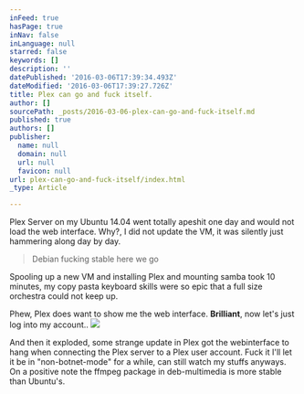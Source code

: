 ```yaml
---
inFeed: true
hasPage: true
inNav: false
inLanguage: null
starred: false
keywords: []
description: ''
datePublished: '2016-03-06T17:39:34.493Z'
dateModified: '2016-03-06T17:39:27.726Z'
title: Plex can go and fuck itself.
author: []
sourcePath: _posts/2016-03-06-plex-can-go-and-fuck-itself.md
published: true
authors: []
publisher:
  name: null
  domain: null
  url: null
  favicon: null
url: plex-can-go-and-fuck-itself/index.html
_type: Article

---
```

Plex Server on my Ubuntu 14.04 went totally apeshit one day and would not load the web interface. Why?, I did not update the VM, it was silently just hammering along day by day. 
> 
> Debian fucking stable here we go 

Spooling up a new VM and installing Plex and mounting samba took 10 minutes, my copy pasta keyboard skills were so epic that a full size orchestra could not keep up. 

Phew, Plex does want to show me the web interface. **Brilliant**, now let's just log into my account..
![](https://s3-us-west-2.amazonaws.com/the-grid-img/p/c8668d030470cceeab5bdb8f2efdbfcf89c05676.png)

And then it exploded, some strange update in Plex got the webinterface to hang when connecting the Plex server to a Plex user account. Fuck it I'll let it be in "non-botnet-mode" for a while, can still watch my stuffs anyways.
On a positive note the ffmpeg package in deb-multimedia is more stable than Ubuntu's.